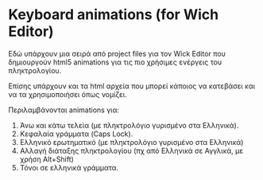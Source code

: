 # Keyboard animations (for Wich Editor)
Εδώ υπάρχουν μια σειρά από project files για τον Wick Editor που δημιουργούν html5 animations για τις πιο χρήσιμες ενέργεις του πληκτρολογίου.

Επίσης υπάρχουν και τα html αρχεία που μπορεί κάποιος να κατεβάσει και να τα χρησιμοποιήσει όπως νομίζει.

Περιλαμβάνονται animations για:
1. Άνω και κάτω τελεία (με πληκτρολόγιο γυρισμένο στα Ελληνικά).
2. Κεφαλαία γράμματα (Caps Lock).
3. Ελληνικό ερωτηματικό (με πληκτρολόγιο γυρισμένο στα Ελληνικά)
4. Αλλαγή διάταξης πληκτρολογίου (πχ από Ελληνικά σε Αγγλικά, με χρήση Alt+Shift)
5. Τόνοι σε ελληνικά γράμματα.
